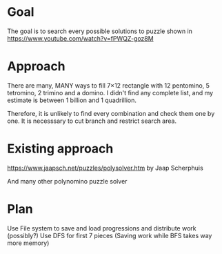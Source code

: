 # Goal

The goal is to search every possible solutions to puzzle shown in https://www.youtube.com/watch?v=fPWQZ-goz8M

# Approach

There are many, MANY ways to fill 7×12 rectangle with 12 pentomino, 5 tetromino, 2 trimino and a domino. I didn't find any complete list, and my estimate is between 1 billion and 1 quadrillion.

Therefore, it is unlikely to find every combination and check them one by one. It is necesssary to cut branch and restrict search area.

# Existing approach

https://www.jaapsch.net/puzzles/polysolver.htm by Jaap Scherphuis

And many other polynomino puzzle solver

# Plan

Use File system to save and load progressions and distribute work (possibly?)
Use DFS for first 7 pieces (Saving work while BFS takes way more memory)
